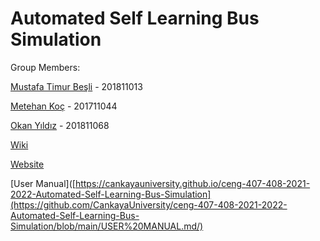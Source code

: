 # Automated Self Learning Bus Simulation

Group Members:

[Mustafa Timur Beşli](https://github.com/timurbesli) - 201811013

[Metehan Koç](https://github.com/metehankoc) - 201711044

[Okan Yıldız](https://github.com/StaRan17) - 201811068



[Wiki](https://github.com/CankayaUniversity/ceng-407-408-2021-2022-Automated-Self-Learning-Bus-Simulation/wiki) 

[Website](https://cankayauniversity.github.io/ceng-407-408-2021-2022-Automated-Self-Learning-Bus-Simulation/)

[User Manual]([https://cankayauniversity.github.io/ceng-407-408-2021-2022-Automated-Self-Learning-Bus-Simulation](https://github.com/CankayaUniversity/ceng-407-408-2021-2022-Automated-Self-Learning-Bus-Simulation/blob/main/USER%20MANUAL.md/)
